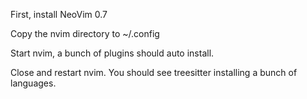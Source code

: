 First, install NeoVim 0.7

Copy the nvim directory to ~/.config

Start nvim, a bunch of plugins should auto install.

Close and restart nvim. You should see treesitter installing a bunch of languages.
